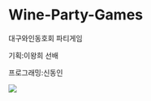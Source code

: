 # Wine-Party-Games

대구와인동호회 파티게임

기획:이왕희 선배

프로그래밍:신동인

<img src="https://github.com/sdi1982/Wine-Party-Games/blob/master/WineGame01/WineGame01/wine.JPG">
